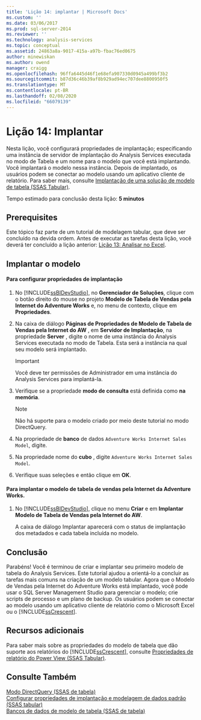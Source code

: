 ```yaml
---
title: 'Lição 14: implantar | Microsoft Docs'
ms.custom: ''
ms.date: 03/06/2017
ms.prod: sql-server-2014
ms.reviewer: ''
ms.technology: analysis-services
ms.topic: conceptual
ms.assetid: 24863a8a-9017-415a-a97b-fbac76ed0675
author: minewiskan
ms.author: owend
manager: craigg
ms.openlocfilehash: 96ffa6445d46f1e68efa907330d0945a499bf3b2
ms.sourcegitcommit: b87d36c46b39af8b929ad94ec707dee8800950f5
ms.translationtype: MT
ms.contentlocale: pt-BR
ms.lasthandoff: 02/08/2020
ms.locfileid: "66079139"
---
```

# <a name="lesson-14-deploy"></a>Lição 14: Implantar
  Nesta lição, você configurará propriedades de implantação; especificando uma instância de servidor de implantação do Analysis Services executada no modo de Tabela e um nome para o modelo que você está implantando. Você implantará o modelo nessa instância. Depois de implantado, os usuários podem se conectar ao modelo usando um aplicativo cliente de relatório. Para saber mais, consulte [Implantação de uma solução de modelo de tabela &#40;SSAS Tabular&#41;](tabular-models/tabular-model-solution-deployment-ssas-tabular.md).  
  
 Tempo estimado para conclusão desta lição: **5 minutos**  
  
## <a name="prerequisites"></a>Prerequisites  
 Este tópico faz parte de um tutorial de modelagem tabular, que deve ser concluído na devida ordem. Antes de executar as tarefas desta lição, você deverá ter concluído a lição anterior: [Lição 13: Analisar no Excel](lesson-12-analyze-in-excel.md).  
  
## <a name="deploy-the-model"></a>Implantar o modelo  
  
#### <a name="to-configure-deployment-properties"></a>Para configurar propriedades de implantação  
  
1.  No [!INCLUDE[ssBIDevStudio](../includes/ssbidevstudio-md.md)], no **Gerenciador de Soluções**, clique com o botão direito do mouse no projeto **Modelo de Tabela de Vendas pela Internet do Adventure Works** e, no menu de contexto, clique em **Propriedades**.  
  
2.  Na caixa de diálogo **Páginas de Propriedades de Modelo de Tabela de Vendas pela Internet do AW** , em **Servidor de Implantação**, na propriedade **Server** , digite o nome de uma instância do Analysis Services executada no modo de Tabela. Esta será a instância na qual seu modelo será implantado.  
  
    > [!IMPORTANT]  
    >  Você deve ter permissões de Administrador em uma instância do Analysis Services para implantá-la.  
  
3.  Verifique se a propriedade **modo de consulta** está definida como **na memória**.  
  
    > [!NOTE]  
    >  Não há suporte para o modelo criado por meio deste tutorial no modo DirectQuery.  
  
4.  Na propriedade de **banco** de dados `Adventure Works Internet Sales Model`, digite.  
  
5.  Na propriedade nome do **cubo** , digite `Adventure Works Internet Sales Model`.  
  
6.  Verifique suas seleções e então clique em **OK**.  
  
#### <a name="to-deploy-the-adventure-works-internet-sales-tabular-model"></a>Para implantar o modelo de tabela de vendas pela Internet da Adventure Works.  
  
1.  No [!INCLUDE[ssBIDevStudio](../includes/ssbidevstudio-md.md)], clique no menu **Criar** e em **Implantar Modelo de Tabela de Vendas pela Internet do AW**.  
  
     A caixa de diálogo Implantar aparecerá com o status de implantação dos metadados e cada tabela incluída no modelo.  
  
## <a name="conclusion"></a>Conclusão  
 Parabéns! Você é terminou de criar e implantar seu primeiro modelo de tabela do Analysis Services. Este tutorial ajudou a orientá-lo a concluir as tarefas mais comuns na criação de um modelo tabular. Agora que o Modelo de Vendas pela Internet do Adventure Works está implantado, você pode usar o SQL Server Management Studio para gerenciar o modelo; crie scripts de processo e um plano de backup. Os usuários podem se conectar ao modelo usando um aplicativo cliente de relatório como o Microsoft Excel ou o [!INCLUDE[ssCrescent](../includes/sscrescent-md.md)].  
  
## <a name="additional-resources"></a>Recursos adicionais  
 Para saber mais sobre as propriedades do modelo de tabela que dão suporte aos relatórios do [!INCLUDE[ssCrescent](../includes/sscrescent-md.md)], consulte [Propriedades de relatório do Power View &#40;SSAS Tabular&#41;](tabular-models/properties-ssas-tabular.md).  
  
## <a name="see-also"></a>Consulte Também  
 [Modo DirectQuery &#40;SSAS de tabela&#41;](tabular-models/directquery-mode-ssas-tabular.md)   
 [Configurar propriedades de implantação e modelagem de dados padrão &#40;SSAS tabular&#41;](tabular-models/configure-default-data-modeling-and-deployment-properties-ssas-tabular.md)   
 [Bancos de dados de modelo de tabela &#40;SSAS de tabela&#41;](tabular-models/tabular-model-databases-ssas-tabular.md)  
  
  
